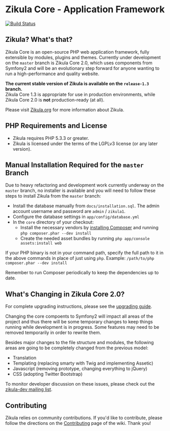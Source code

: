 Zikula Core - Application Framework
===================================

[![Build Status](https://secure.travis-ci.org/zikula/core.png?branch=master)](http://travis-ci.org/zikula/core)

## Zikula? What's that?

Zikula Core is an open-source PHP web application framework, fully extensible by modules, plugins and themes. Currently under development on the `master` branch is Zikula Core 2.0, which uses components from Symfony2 and will be an evolutionary step forward for anyone wanting to run a high-performance and quality website.

**The current stable version of Zikula is available on the `release-1.3` branch.**  
Zikula Core 1.3 is appropriate for use in production environments, while Zikula Core 2.0 is **not** production-ready (at all).

Please visit [Zikula.org](http://zikula.org) for more information about Zikula.

## PHP Requirements and License

  - Zikula requires PHP 5.3.3 or greater.
  - Zikula is licensed under the terms of the LGPLv3 license (or any later version).

## Manual Installation Required for the `master` Branch

Due to heavy refactoring and development work currently underway on the `master` branch, no installer is available and you will need to follow these steps to install Zikula from the `master` branch:

  - Install the database manually from `docs/installation.sql`. The admin account username and password are `admin` / `zikula1`.
  - Configure the database settings in `app/config/database.yml`
  - In the `core` directory of your checkout:
    - Install the necessary vendors by [installing Composer](http://getcomposer.org/) and running `php composer.phar --dev install`
    - Create the needed asset bundles by running `php app/console assets:install web`

If your PHP binary is not in your command path, specify the full path to it in the above commands in place of just using `php`. Example: `/path/to/php composer.phar --dev install`

Remember to run Composer periodically to keep the dependencies up to date.

## What's Changing in Zikula Core 2.0?

For complete upgrading instructions, please see the [upgrading guide](https://github.com/zikula/core/blob/master/docs/UPGRADING-2.0.md).

Changing the core compoents to Symfony2 will impact all areas of the project and thus there will be some temporary changes to keep things running while development is in progress. Some features may need to be removed temporarily in order to rewrite them.

Besides major changes to the file structure and modules, the following areas are going to be completely changed from the previous model:

  - Translation
  - Templating (replacing smarty with Twig and implementing Assetic)
  - Javascript (removing prototype, changing everything to jQuery)
  - CSS (adopting Twitter Bootstrap)

To monitor developer discussion on these issues, please check out the [zikula-dev mailing list](https://groups.google.com/group/zikula-dev).

## Contributing

Zikula relies on community contributions. If you'd like to contribute, please follow the directions on the [Contributing](https://github.com/zikula/core/wiki/Contributing) page of the wiki. Thank you!
